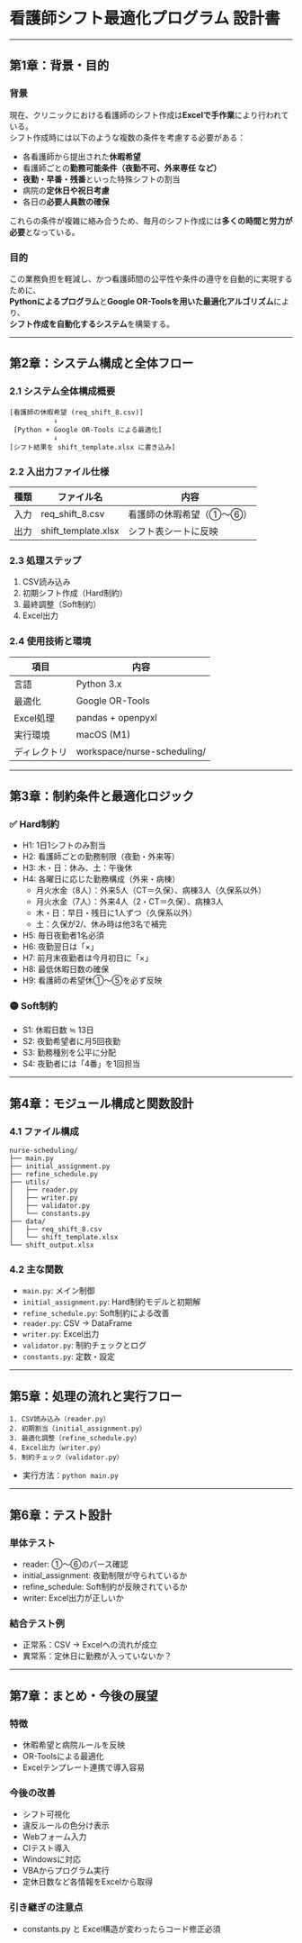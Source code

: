 
# 看護師シフト最適化プログラム 設計書

---

## 第1章：背景・目的

### 背景

現在、クリニックにおける看護師のシフト作成は**Excelで手作業**により行われている。  
シフト作成時には以下のような複数の条件を考慮する必要がある：

- 各看護師から提出された**休暇希望**
- 看護師ごとの**勤務可能条件（夜勤不可、外来専任 など）**
- **夜勤・早番・残番**といった特殊シフトの割当
- 病院の**定休日や祝日考慮**
- 各日の**必要人員数の確保**

これらの条件が複雑に絡み合うため、毎月のシフト作成には**多くの時間と労力が必要**となっている。

### 目的

この業務負担を軽減し、かつ看護師間の公平性や条件の遵守を自動的に実現するために、  
**Pythonによるプログラム**と**Google OR-Toolsを用いた最適化アルゴリズム**により、  
**シフト作成を自動化するシステム**を構築する。

---

## 第2章：システム構成と全体フロー

### 2.1 システム全体構成概要

```
[看護師の休暇希望 (req_shift_8.csv)]
           ↓
 [Python + Google OR-Tools による最適化]
           ↓
[シフト結果を shift_template.xlsx に書き込み]
```

### 2.2 入出力ファイル仕様

| 種類 | ファイル名 | 内容 |
|------|------------|------|
| 入力 | req_shift_8.csv | 看護師の休暇希望（①〜⑥） |
| 出力 | shift_template.xlsx | シフト表シートに反映 |

### 2.3 処理ステップ

1. CSV読み込み
2. 初期シフト作成（Hard制約）
3. 最終調整（Soft制約）
4. Excel出力

### 2.4 使用技術と環境

| 項目 | 内容 |
|------|------|
| 言語 | Python 3.x |
| 最適化 | Google OR-Tools |
| Excel処理 | pandas + openpyxl |
| 実行環境 | macOS (M1) |
| ディレクトリ | workspace/nurse-scheduling/ |

---

## 第3章：制約条件と最適化ロジック

### ✅ Hard制約

- H1: 1日1シフトのみ割当
- H2: 看護師ごとの勤務制限（夜勤・外来等）
- H3: 木・日：休み、土：午後休
- H4: 各曜日に応じた勤務構成（外来・病棟）  
  - 月火水金（8人）：外来5人（CT＝久保）、病棟3人（久保系以外）
  - 月火水金（7人）：外来4人（2・CT＝久保）、病棟3人
  - 木・日：早日・残日に1人ずつ（久保系以外）
  - 土：久保が2/、休み時は他3名で補完
- H5: 毎日夜勤者1名必須
- H6: 夜勤翌日は「×」
- H7: 前月末夜勤者は今月初日に「×」
- H8: 最低休暇日数の確保
- H9: 看護師の希望休①〜⑤を必ず反映

### 🟡 Soft制約

- S1: 休暇日数 ≒ 13日
- S2: 夜勤希望者に月5回夜勤
- S3: 勤務種別を公平に分配
- S4: 夜勤者には「4番」を1回担当

---

## 第4章：モジュール構成と関数設計

### 4.1 ファイル構成

```
nurse-scheduling/
├── main.py
├── initial_assignment.py
├── refine_schedule.py
├── utils/
│   ├── reader.py
│   ├── writer.py
│   ├── validator.py
│   └── constants.py
├── data/
│   ├── req_shift_8.csv
│   └── shift_template.xlsx
└── shift_output.xlsx
```

### 4.2 主な関数

- `main.py`: メイン制御
- `initial_assignment.py`: Hard制約モデルと初期解
- `refine_schedule.py`: Soft制約による改善
- `reader.py`: CSV → DataFrame
- `writer.py`: Excel出力
- `validator.py`: 制約チェックとログ
- `constants.py`: 定数・設定

---

## 第5章：処理の流れと実行フロー

```
1. CSV読み込み（reader.py）
2. 初期割当（initial_assignment.py）
3. 最適化調整（refine_schedule.py）
4. Excel出力（writer.py）
5. 制約チェック（validator.py）
```

- 実行方法：`python main.py`

---

## 第6章：テスト設計

### 単体テスト

- reader: ①〜⑥のパース確認
- initial_assignment: 夜勤制限が守られているか
- refine_schedule: Soft制約が反映されているか
- writer: Excel出力が正しいか

### 結合テスト例

- 正常系：CSV → Excelへの流れが成立
- 異常系：定休日に勤務が入っていないか？

---

## 第7章：まとめ・今後の展望

### 特徴

- 休暇希望と病院ルールを反映
- OR-Toolsによる最適化
- Excelテンプレート連携で導入容易

### 今後の改善

- シフト可視化
- 違反ルールの色分け表示
- Webフォーム入力
- CIテスト導入
- Windowsに対応
- VBAからプログラム実行
- 定休日数など各情報をExcelから取得

### 引き継ぎの注意点

- constants.py と Excel構造が変わったらコード修正必須
